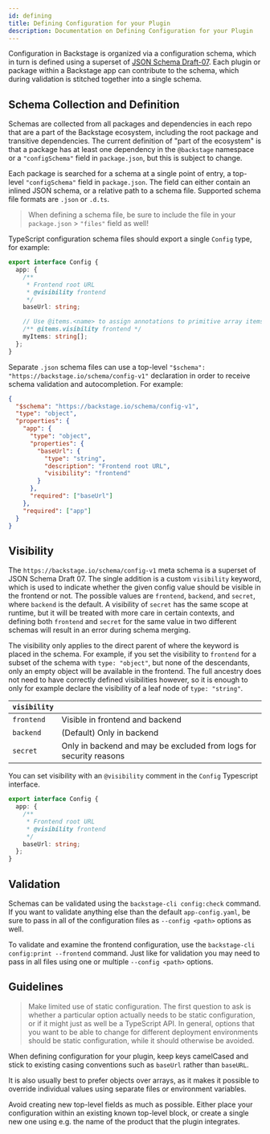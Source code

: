 ```yaml
---
id: defining
title: Defining Configuration for your Plugin
description: Documentation on Defining Configuration for your Plugin
---
```


Configuration in Backstage is organized via a configuration schema, which in
turn is defined using a superset of
[JSON Schema Draft-07](https://json-schema.org/specification-links.html#draft-7).
Each plugin or package within a Backstage app can contribute to the schema,
which during validation is stitched together into a single schema.

## Schema Collection and Definition

Schemas are collected from all packages and dependencies in each repo that are a
part of the Backstage ecosystem, including the root package and transitive
dependencies. The current definition of "part of the ecosystem" is that a
package has at least one dependency in the `@backstage` namespace or a
`"configSchema"` field in `package.json`, but this is subject to change.

Each package is searched for a schema at a single point of entry, a top-level
`"configSchema"` field in `package.json`. The field can either contain an
inlined JSON schema, or a relative path to a schema file. Supported schema file
formats are `.json` or `.d.ts`.

> When defining a schema file, be sure to include the file in your
> `package.json` > `"files"` field as well!

TypeScript configuration schema files should export a single `Config` type, for
example:

```ts
export interface Config {
  app: {
    /**
     * Frontend root URL
     * @visibility frontend
     */
    baseUrl: string;

    // Use @items.<name> to assign annotations to primitive array items
    /** @items.visibility frontend */
    myItems: string[];
  };
}
```

Separate `.json` schema files can use a top-level
`"$schema": "https://backstage.io/schema/config-v1"` declaration in order to
receive schema validation and autocompletion. For example:

```json
{
  "$schema": "https://backstage.io/schema/config-v1",
  "type": "object",
  "properties": {
    "app": {
      "type": "object",
      "properties": {
        "baseUrl": {
          "type": "string",
          "description": "Frontend root URL",
          "visibility": "frontend"
        }
      },
      "required": ["baseUrl"]
    },
    "required": ["app"]
  }
}
```

## Visibility

The `https://backstage.io/schema/config-v1` meta schema is a superset of JSON
Schema Draft 07. The single addition is a custom `visibility` keyword, which is
used to indicate whether the given config value should be visible in the
frontend or not. The possible values are `frontend`, `backend`, and `secret`,
where `backend` is the default. A visibility of `secret` has the same scope at
runtime, but it will be treated with more care in certain contexts, and defining
both `frontend` and `secret` for the same value in two different schemas will
result in an error during schema merging.

The visibility only applies to the direct parent of where the keyword is placed
in the schema. For example, if you set the visibility to `frontend` for a subset
of the schema with `type: "object"`, but none of the descendants, only an empty
object will be available in the frontend. The full ancestry does not need to
have correctly defined visibilities however, so it is enough to only for example
declare the visibility of a leaf node of `type: "string"`.

| `visibility` |                                                                    |
| ------------ | ------------------------------------------------------------------ |
| `frontend`   | Visible in frontend and backend                                    |
| `backend`    | (Default) Only in backend                                          |
| `secret`     | Only in backend and may be excluded from logs for security reasons |

You can set visibility with an `@visibility` comment in the `Config` Typescript
interface.

```ts
export interface Config {
  app: {
    /**
     * Frontend root URL
     * @visibility frontend
     */
    baseUrl: string;
  };
}
```

## Validation

Schemas can be validated using the `backstage-cli config:check` command. If you
want to validate anything else than the default `app-config.yaml`, be sure to
pass in all of the configuration files as `--config <path>` options as well.

To validate and examine the frontend configuration, use the
`backstage-cli config:print --frontend` command. Just like for validation you
may need to pass in all files using one or multiple `--config <path>` options.

## Guidelines

> Make limited use of static configuration. The first question to ask is whether
> a particular option actually needs to be static configuration, or if it might
> just as well be a TypeScript API. In general, options that you want to be able
> to change for different deployment environments should be static
> configuration, while it should otherwise be avoided.

When defining configuration for your plugin, keep keys camelCased and stick to
existing casing conventions such as `baseUrl` rather than `baseURL`.

It is also usually best to prefer objects over arrays, as it makes it possible
to override individual values using separate files or environment variables.

Avoid creating new top-level fields as much as possible. Either place your
configuration within an existing known top-level block, or create a single new
one using e.g. the name of the product that the plugin integrates.
